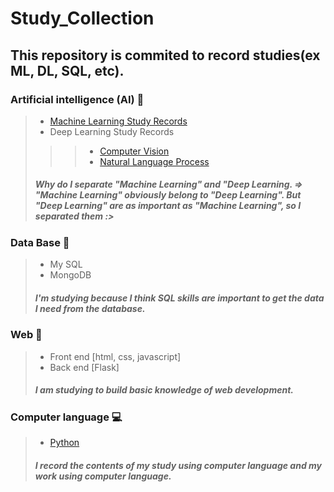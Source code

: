 # Study_Collection
## This repository is commited to record studies(ex ML, DL, SQL, etc).

### Artificial intelligence (AI) 🤖
> - [Machine Learning Study Records](https://github.com/jerife/Study_Collection/tree/main/Study_Machine%20Learning)
> - Deep Learning Study Records
> > > - [Computer Vision](https://github.com/jerife/Study_Collection/tree/main/Study_Computer%20Vision)
> > > - [Natural Language Process](https://github.com/jerife/Study_Collection/tree/main/Study_Natural%20Language%20Process)
> ##### Why do I separate "Machine Learning" and "Deep Learning. => "Machine Learning" obviously belong to "Deep Learning". But "Deep Learning" are as important as "Machine Learning", so I separated them :>


### Data Base 📂 
> - My SQL
> - MongoDB
> ##### I'm studying because I think SQL skills are important to get the data I need from the database. 


### Web 📄
> - Front end [html, css, javascript]
> - Back end [Flask]
> ##### I am studying to build basic knowledge of web development.

### Computer language 💻
> - [Python](https://github.com/jerife/Study_Collection/tree/main/Study_Python)
> ##### I record the contents of my study using computer language and my work using computer language.
